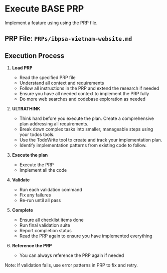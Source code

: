 # Execute BASE PRP

Implement a feature using using the PRP file.

## PRP File: `PRPs/ibpsa-vietnam-website.md`

## Execution Process

1. **Load PRP**

   - Read the specified PRP file
   - Understand all context and requirements
   - Follow all instructions in the PRP and extend the research if needed
   - Ensure you have all needed context to implement the PRP fully
   - Do more web searches and codebase exploration as needed

2. **ULTRATHINK**

   - Think hard before you execute the plan. Create a comprehensive plan addressing all requirements.
   - Break down complex tasks into smaller, manageable steps using your todos tools.
   - Use the TodoWrite tool to create and track your implementation plan.
   - Identify implementation patterns from existing code to follow.

3. **Execute the plan**

   - Execute the PRP
   - Implement all the code

4. **Validate**

   - Run each validation command
   - Fix any failures
   - Re-run until all pass

5. **Complete**

   - Ensure all checklist items done
   - Run final validation suite
   - Report completion status
   - Read the PRP again to ensure you have implemented everything

6. **Reference the PRP**
   - You can always reference the PRP again if needed

Note: If validation fails, use error patterns in PRP to fix and retry.
